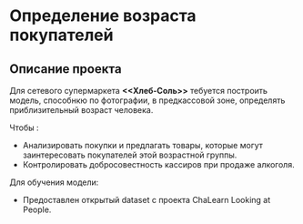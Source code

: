 # Определение возраста покупателей
## Описание проекта 

Для сетевого супермаркета **<<Хлеб-Соль>>**  тебуется построить модель, способнкю по фотографии, в предкассовой зоне, определять приблизительный возраст человека.


Чтобы :
* Анализировать покупки и предлагать товары, которые могут заинтересовать покупателей этой возрастной группы.
* Контролировать добросовестность кассиров при продаже алкоголя.


Для обучения модели:
* Предоставлен открытый dataset c проекта ChaLearn Looking at People.